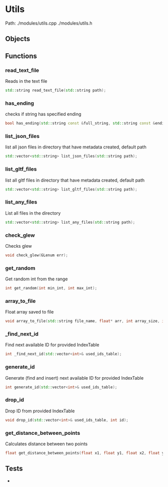 # Utils
Path: ./modules/utils.cpp   ./modules/utils.h


## Objects


## Functions

### read_text_file
Reads in the text file
```c++
std::string read_text_file(std::string path);
```

### has_ending
checks if string has specified ending
```c++
bool has_ending(std::string const &full_string, std::string const &ending);
```

### list_json_files
list all json files in directory that have metadata created, default path
```c++
std::vector<std::string> list_json_files(std::string path);
```

### list_gltf_files
list all gltf files in directory that have metadata created, default path
```c++
std::vector<std::string> list_gltf_files(std::string path);
```

### list_any_files
List all files in the directory
```c++
std::vector<std::string> list_any_files(std::string path);
```

### check_glew
Checks glew
```c++
void check_glew(GLenum err);
```

### get_random
Get random int from the range
```c++
int get_random(int min_int, int max_int);
```

### array_to_file
Float array saved to file
```c++
void array_to_file(std::string file_name, float* arr, int array_size, int new_line_count)
```

### _find_next_id
Find next available ID for provided IndexTable
```c++
int _find_next_id(std::vector<int>& used_ids_table);
```

### generate_id
Generate (find and insert) next available ID for provided IndexTable
```c++
int generate_id(std::vector<int>& used_ids_table);
```

### drop_id
Drop ID from provided IndexTable
```c++
void drop_id(std::vector<int>& used_ids_table, int id);
```

### get_distance_between_points
Calculates distance between two points
```c++
float get_distance_between_points(float x1, float y1, float x2, float y2);
```


## Tests
-
